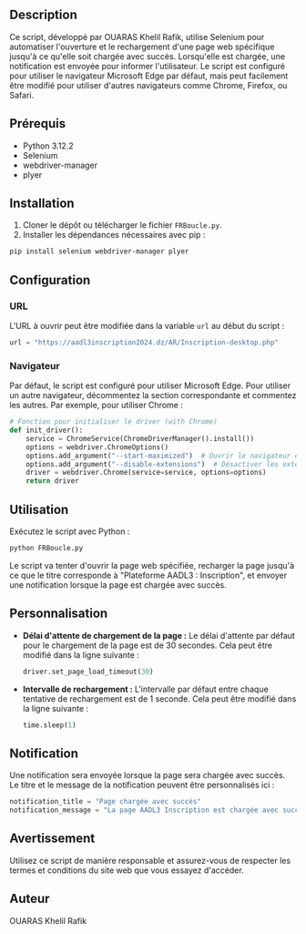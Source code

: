 ## Description

Ce script, développé par OUARAS Khelil Rafik, utilise Selenium pour automatiser l'ouverture et le rechargement d'une page web spécifique jusqu'à ce qu'elle soit chargée avec succès. Lorsqu'elle est chargée, une notification est envoyée pour informer l'utilisateur. Le script est configuré pour utiliser le navigateur Microsoft Edge par défaut, mais peut facilement être modifié pour utiliser d'autres navigateurs comme Chrome, Firefox, ou Safari.

## Prérequis

- Python 3.12.2
- Selenium
- webdriver-manager
- plyer

## Installation

1. Cloner le dépôt ou télécharger le fichier `FRBoucle.py`.
2. Installer les dépendances nécessaires avec pip :

```bash
pip install selenium webdriver-manager plyer
```

## Configuration

### URL

L'URL à ouvrir peut être modifiée dans la variable `url` au début du script :

```python
url = "https://aadl3inscription2024.dz/AR/Inscription-desktop.php"
```

### Navigateur

Par défaut, le script est configuré pour utiliser Microsoft Edge. Pour utiliser un autre navigateur, décommentez la section correspondante et commentez les autres. Par exemple, pour utiliser Chrome :

```python
# Fonction pour initialiser le driver (with Chrome)
def init_driver():
    service = ChromeService(ChromeDriverManager().install())
    options = webdriver.ChromeOptions()
    options.add_argument("--start-maximized")  # Ouvrir le navigateur en plein écran
    options.add_argument("--disable-extensions")  # Désactiver les extensions
    driver = webdriver.Chrome(service=service, options=options)
    return driver
```

## Utilisation

Exécutez le script avec Python :

```bash
python FRBoucle.py
```

Le script va tenter d'ouvrir la page web spécifiée, recharger la page jusqu'à ce que le titre corresponde à "Plateforme AADL3 : Inscription", et envoyer une notification lorsque la page est chargée avec succès.

## Personnalisation

- **Délai d'attente de chargement de la page :**
  Le délai d'attente par défaut pour le chargement de la page est de 30 secondes. Cela peut être modifié dans la ligne suivante :

  ```python
  driver.set_page_load_timeout(30)
  ```

- **Intervalle de rechargement :**
  L'intervalle par défaut entre chaque tentative de rechargement est de 1 seconde. Cela peut être modifié dans la ligne suivante :

  ```python
  time.sleep(1)
  ```

## Notification

Une notification sera envoyée lorsque la page sera chargée avec succès. Le titre et le message de la notification peuvent être personnalisés ici :

```python
notification_title = "Page chargée avec succès"
notification_message = "La page AADL3 Inscription est chargée avec succès."
```

## Avertissement

Utilisez ce script de manière responsable et assurez-vous de respecter les termes et conditions du site web que vous essayez d'accéder.

## Auteur

OUARAS Khelil Rafik
